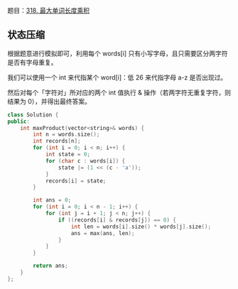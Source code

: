 题目：[318. 最大单词长度乘积](https://leetcode.cn/problems/maximum-product-of-word-lengths/)

## 状态压缩

根据题意进行模拟即可，利用每个 words[i] 只有小写字母，且只需要区分两字符是否有字母重复。

我们可以使用一个 int 来代指某个 word[i]：低 26 来代指字母 a-z 是否出现过。

然后对每个「字符对」所对应的两个 int 值执行 & 操作（若两字符无重复字符，则结果为 0），并得出最终答案。

```c++
class Solution {
public:
    int maxProduct(vector<string>& words) {
        int n = words.size();
        int records[n];
        for (int i = 0; i < n; i++) {
            int state = 0;
            for (char c : words[i]) {
                state |= (1 << (c - 'a'));
            }
            records[i] = state;
        }

        int ans = 0;
        for (int i = 0; i < n - 1; i++) {
            for (int j = i + 1; j < n; j++) {
                if ((records[i] & records[j]) == 0) {
                    int len = words[i].size() * words[j].size();
                    ans = max(ans, len);
                }
            }
        }

        return ans;
    }
};
```